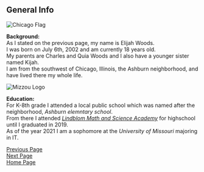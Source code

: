 ## General Info

![Chicago Flag](https://user-images.githubusercontent.com/77852069/117490415-5ab67800-af34-11eb-8f18-bfae7b474e2f.png)


**Background:**  
As I stated on the previous page, my name is Elijah Woods.  
I was born on July 6th, 2002 and am currently 18 years old.  
My parents are Charles and Quia Woods and I also have a younger sister named Kijah.  
I am from the southwest of Chicago, Illinois, the Ashburn neighborhood, and have lived there my whole life.   

![Mizzou Logo](https://encrypted-tbn0.gstatic.com/images?q=tbn:ANd9GcSU32LgMzT-naSk4FxotOgkPNTAwjsVumG8hw&usqp=CAU)

**Education:**  
For K-8th grade I attended a local public school which was named after the neighborhood, _Ashburn elemntary school_.  
From there I attended [_Lindblom Math and Science Academy_](https://lindblomeagles.org/) for highschool until I graduated in 2019.  
As of the year 2021 I am a sophomore at the _University of Missouri_ majoring in IT.  


[Previous Page](README.md)  
[Next Page](Page2.md)  
[Home Page](README.md)  
